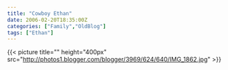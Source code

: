 ```yaml
---
title: "Cowboy Ethan"
date: 2006-02-20T18:35:00Z
categories: ["Family","OldBlog"]
tags: ["Ethan"]
---
```


{{< picture title="" height="400px" src="http://photos1.blogger.com/blogger/3969/624/640/IMG_1862.jpg" >}}

